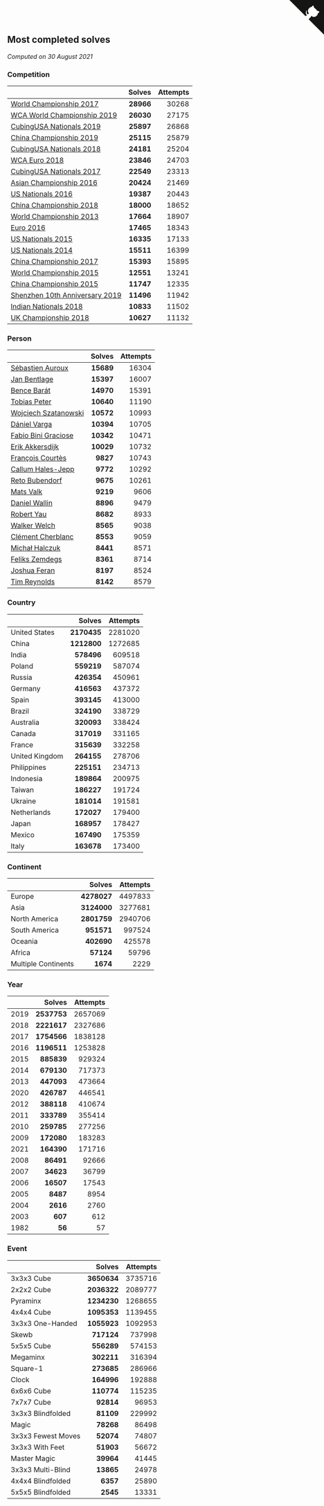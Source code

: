 ## Most completed solves

*Computed on 30 August 2021*


### Competition

|  | Solves | Attempts |
| :--- | ---: | ---: |
| [World Championship 2017](https://www.worldcubeassociation.org/competitions/WC2017) | **28966** | 30268 |
| [WCA World Championship 2019](https://www.worldcubeassociation.org/competitions/WC2019) | **26030** | 27175 |
| [CubingUSA Nationals 2019](https://www.worldcubeassociation.org/competitions/CubingUSANationals2019) | **25897** | 26868 |
| [China Championship 2019](https://www.worldcubeassociation.org/competitions/ChinaChampionship2019) | **25115** | 25879 |
| [CubingUSA Nationals 2018](https://www.worldcubeassociation.org/competitions/CubingUSANationals2018) | **24181** | 25204 |
| [WCA Euro 2018](https://www.worldcubeassociation.org/competitions/Euro2018) | **23846** | 24703 |
| [CubingUSA Nationals 2017](https://www.worldcubeassociation.org/competitions/CubingUSANationals2017) | **22549** | 23313 |
| [Asian Championship 2016](https://www.worldcubeassociation.org/competitions/AsianChampionship2016) | **20424** | 21469 |
| [US Nationals 2016](https://www.worldcubeassociation.org/competitions/USNationals2016) | **19387** | 20443 |
| [China Championship 2018](https://www.worldcubeassociation.org/competitions/ChinaChampionship2018) | **18000** | 18652 |
| [World Championship 2013](https://www.worldcubeassociation.org/competitions/WC2013) | **17664** | 18907 |
| [Euro 2016](https://www.worldcubeassociation.org/competitions/Euro2016) | **17465** | 18343 |
| [US Nationals 2015](https://www.worldcubeassociation.org/competitions/USNationals2015) | **16335** | 17133 |
| [US Nationals 2014](https://www.worldcubeassociation.org/competitions/USNationals2014) | **15511** | 16399 |
| [China Championship 2017](https://www.worldcubeassociation.org/competitions/ChinaChampionship2017) | **15393** | 15895 |
| [World Championship 2015](https://www.worldcubeassociation.org/competitions/WC2015) | **12551** | 13241 |
| [China Championship 2015](https://www.worldcubeassociation.org/competitions/ChinaChampionship2015) | **11747** | 12335 |
| [Shenzhen 10th Anniversary 2019](https://www.worldcubeassociation.org/competitions/Shenzhen10thAnniversary2019) | **11496** | 11942 |
| [Indian Nationals 2018](https://www.worldcubeassociation.org/competitions/IndianNationals2018) | **10833** | 11502 |
| [UK Championship 2018](https://www.worldcubeassociation.org/competitions/UKC2018) | **10627** | 11132 |

### Person

|  | Solves | Attempts |
| :--- | ---: | ---: |
| [Sébastien Auroux](https://www.worldcubeassociation.org/persons/2008AURO01) | **15689** | 16304 |
| [Jan Bentlage](https://www.worldcubeassociation.org/persons/2010BENT01) | **15397** | 16007 |
| [Bence Barát](https://www.worldcubeassociation.org/persons/2008BARA01) | **14970** | 15391 |
| [Tobias Peter](https://www.worldcubeassociation.org/persons/2014PETE03) | **10640** | 11190 |
| [Wojciech Szatanowski](https://www.worldcubeassociation.org/persons/2011SZAT01) | **10572** | 10993 |
| [Dániel Varga](https://www.worldcubeassociation.org/persons/2008VARG01) | **10394** | 10705 |
| [Fabio Bini Graciose](https://www.worldcubeassociation.org/persons/2010GRAC02) | **10342** | 10471 |
| [Erik Akkersdijk](https://www.worldcubeassociation.org/persons/2005AKKE01) | **10029** | 10732 |
| [François Courtès](https://www.worldcubeassociation.org/persons/2008COUR01) | **9827** | 10743 |
| [Callum Hales-Jepp](https://www.worldcubeassociation.org/persons/2012HALE01) | **9772** | 10292 |
| [Reto Bubendorf](https://www.worldcubeassociation.org/persons/2012BUBE01) | **9675** | 10261 |
| [Mats Valk](https://www.worldcubeassociation.org/persons/2007VALK01) | **9219** | 9606 |
| [Daniel Wallin](https://www.worldcubeassociation.org/persons/2013WALL03) | **8896** | 9479 |
| [Robert Yau](https://www.worldcubeassociation.org/persons/2009YAUR01) | **8682** | 8933 |
| [Walker Welch](https://www.worldcubeassociation.org/persons/2011WELC01) | **8565** | 9038 |
| [Clément Cherblanc](https://www.worldcubeassociation.org/persons/2014CHER05) | **8553** | 9059 |
| [Michał Halczuk](https://www.worldcubeassociation.org/persons/2006HALC01) | **8441** | 8571 |
| [Feliks Zemdegs](https://www.worldcubeassociation.org/persons/2009ZEMD01) | **8361** | 8714 |
| [Joshua Feran](https://www.worldcubeassociation.org/persons/2011FERA01) | **8197** | 8524 |
| [Tim Reynolds](https://www.worldcubeassociation.org/persons/2005REYN01) | **8142** | 8579 |

### Country

|  | Solves | Attempts |
| :--- | ---: | ---: |
| United States | **2170435** | 2281020 |
| China | **1212800** | 1272685 |
| India | **578496** | 609518 |
| Poland | **559219** | 587074 |
| Russia | **426354** | 450961 |
| Germany | **416563** | 437372 |
| Spain | **393145** | 413000 |
| Brazil | **324190** | 338729 |
| Australia | **320093** | 338424 |
| Canada | **317019** | 331165 |
| France | **315639** | 332258 |
| United Kingdom | **264155** | 278706 |
| Philippines | **225151** | 234713 |
| Indonesia | **189864** | 200975 |
| Taiwan | **186227** | 191724 |
| Ukraine | **181014** | 191581 |
| Netherlands | **172027** | 179400 |
| Japan | **168957** | 178427 |
| Mexico | **167490** | 175359 |
| Italy | **163678** | 173400 |

### Continent

|  | Solves | Attempts |
| :--- | ---: | ---: |
| Europe | **4278027** | 4497833 |
| Asia | **3124000** | 3277681 |
| North America | **2801759** | 2940706 |
| South America | **951571** | 997524 |
| Oceania | **402690** | 425578 |
| Africa | **57124** | 59796 |
| Multiple Continents | **1674** | 2229 |

### Year

|  | Solves | Attempts |
| :--- | ---: | ---: |
| 2019 | **2537753** | 2657069 |
| 2018 | **2221617** | 2327686 |
| 2017 | **1754566** | 1838128 |
| 2016 | **1196511** | 1253828 |
| 2015 | **885839** | 929324 |
| 2014 | **679130** | 717373 |
| 2013 | **447093** | 473664 |
| 2020 | **426787** | 446541 |
| 2012 | **388118** | 410674 |
| 2011 | **333789** | 355414 |
| 2010 | **259785** | 277256 |
| 2009 | **172080** | 183283 |
| 2021 | **164390** | 171716 |
| 2008 | **86491** | 92666 |
| 2007 | **34623** | 36799 |
| 2006 | **16507** | 17543 |
| 2005 | **8487** | 8954 |
| 2004 | **2616** | 2760 |
| 2003 | **607** | 612 |
| 1982 | **56** | 57 |

### Event

|  | Solves | Attempts |
| :--- | ---: | ---: |
| 3x3x3 Cube | **3650634** | 3735716 |
| 2x2x2 Cube | **2036322** | 2089777 |
| Pyraminx | **1234230** | 1268655 |
| 4x4x4 Cube | **1095353** | 1139455 |
| 3x3x3 One-Handed | **1055923** | 1092953 |
| Skewb | **717124** | 737998 |
| 5x5x5 Cube | **556289** | 574153 |
| Megaminx | **302211** | 316394 |
| Square-1 | **273685** | 286966 |
| Clock | **164996** | 192888 |
| 6x6x6 Cube | **110774** | 115235 |
| 7x7x7 Cube | **92814** | 96953 |
| 3x3x3 Blindfolded | **81109** | 229992 |
| Magic | **78268** | 86498 |
| 3x3x3 Fewest Moves | **52074** | 74807 |
| 3x3x3 With Feet | **51903** | 56672 |
| Master Magic | **39964** | 41445 |
| 3x3x3 Multi-Blind | **13865** | 24978 |
| 4x4x4 Blindfolded | **6357** | 25890 |
| 5x5x5 Blindfolded | **2545** | 13331 |


<a href="https://github.com/jonatanklosko/wca_statistics" class="github-corner" aria-label="View source on Github"><svg width="80" height="80" viewBox="0 0 250 250" style="fill:#151513; color:#fff; position: absolute; top: 0; border: 0; right: 0;" aria-hidden="true"><path d="M0,0 L115,115 L130,115 L142,142 L250,250 L250,0 Z"></path><path d="M128.3,109.0 C113.8,99.7 119.0,89.6 119.0,89.6 C122.0,82.7 120.5,78.6 120.5,78.6 C119.2,72.0 123.4,76.3 123.4,76.3 C127.3,80.9 125.5,87.3 125.5,87.3 C122.9,97.6 130.6,101.9 134.4,103.2" fill="currentColor" style="transform-origin: 130px 106px;" class="octo-arm"></path><path d="M115.0,115.0 C114.9,115.1 118.7,116.5 119.8,115.4 L133.7,101.6 C136.9,99.2 139.9,98.4 142.2,98.6 C133.8,88.0 127.5,74.4 143.8,58.0 C148.5,53.4 154.0,51.2 159.7,51.0 C160.3,49.4 163.2,43.6 171.4,40.1 C171.4,40.1 176.1,42.5 178.8,56.2 C183.1,58.6 187.2,61.8 190.9,65.4 C194.5,69.0 197.7,73.2 200.1,77.6 C213.8,80.2 216.3,84.9 216.3,84.9 C212.7,93.1 206.9,96.0 205.4,96.6 C205.1,102.4 203.0,107.8 198.3,112.5 C181.9,128.9 168.3,122.5 157.7,114.1 C157.9,116.9 156.7,120.9 152.7,124.9 L141.0,136.5 C139.8,137.7 141.6,141.9 141.8,141.8 Z" fill="currentColor" class="octo-body"></path></svg></a><style>.github-corner:hover .octo-arm{animation:octocat-wave 560ms ease-in-out}@keyframes octocat-wave{0%,100%{transform:rotate(0)}20%,60%{transform:rotate(-25deg)}40%,80%{transform:rotate(10deg)}}@media (max-width:500px){.github-corner:hover .octo-arm{animation:none}.github-corner .octo-arm{animation:octocat-wave 560ms ease-in-out}}</style>
